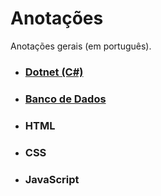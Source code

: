# Anotações
Anotações gerais (em português).

* ### [Dotnet (C#)](/dotnet/README.md)
* ### [Banco de Dados](/banco-de-dados/README.md)
* ### HTML
* ### CSS
* ### JavaScript
